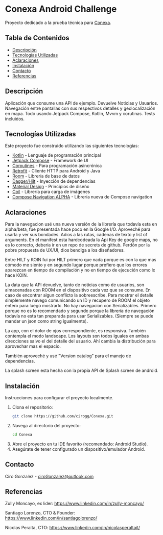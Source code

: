 # Conexa Android Challenge

Proyecto dedicado a la prueba técnica para [Conexa](https://conexa.ai/).

## Tabla de Contenidos

- [Descripción](#descripción)
- [Tecnologías Utilizadas](#tecnologías-utilizadas)
- [Aclaraciones](#aclaraciones)
- [Instalación](#instalación)
- [Contacto](#contacto)
- [Referencias](#referencias)

## Descripción

Aplicación que consume una API de ejemplo. Devuelve Noticias y Usuarios. Navegación entre pantallas con sus respectivos detalles y geolocalización en mapa. 
Todo usando Jetpack Compose, Kotlin, Mvvm y corutinas.
Tests incluidos.

## Tecnologías Utilizadas

Este proyecto fue construido utilizando las siguientes tecnologías:

- [Kotlin](https://kotlinlang.org/) - Lenguaje de programación principal
- [Jetpack Compose](https://developer.android.com/jetpack/compose) - Framework de UI
- [Coroutines](https://kotlinlang.org/docs/coroutines-overview.html) - Para programación asincrónica
- [Retrofit](https://square.github.io/retrofit/) - Cliente HTTP para Android y Java
- [Room](https://developer.android.com/jetpack/androidx/releases/room) - Librería de base de datos
- [Dagger/Hilt](https://dagger.dev/hilt/) - Inyección de dependencias
- [Material Design](https://material.io/design) - Principios de diseño
- [Coil](https://coil-kt.github.io/coil/) - Librería para carga de imágenes
- [Compose Navigation ALPHA](https://developer.android.com/reference/androidx/navigation/package-summary) - Librería nueva de Compose navigation

## Aclaraciones

Para la navegacion usé una nueva versión de la librería que todavía esta en alpha/beta, fue presentada hace poco en la Google I/O. Aproveché para usarla y ver sus bondades. Adios a las rutas, cadenas de texto y list of arguments.
En el manifest esta hardcodeada la Api Key de google maps, no es lo correcto, deberia ir en un repo de secrets de github.
Perdón por la pobre propuesta de UX/UI, dios bendiga a los diseñadores.

Entre HILT y KOIN fui por HILT primero que nada porque es con la que mas cómodo me siento y en segundo lugar porque prefiero que los errores aparezcan en tiempo de compilación y no en tiempo de ejecución como lo hace KOIN.

La data que la API devuelve, tanto de noticias como de usuarios, son almacenadas con ROOM en el dispositivo cada vez que se consume. En caso de encontrar algun conflicto la sobreescribe.
Para mostrar el detalle simplemente navego comunicando un ID y recupero de ROOM el objeto entero para luego mostrarlo. No hay navegacion con Serializables. Primero porque no es lo recomendado y segundo porque la librería de navegación todavía no esta tan preparada para usar Serializables. (Siempre se puede mandar un json como string igualmente).

La app, con el dolor de ojos correspondiente, es responsiva. También contempla el modo landscape. Los layouts son todos iguales en ambas direcciones salvo el del detalle del usuario. Ahí cambia la distribución para aprovechar mas el espacio.

También aproveché y usé "Version catalog" para el manejo de dependencias.

La splash screen esta hecha con la propia API de Splash screen de android.

## Instalación

Instrucciones para configurar el proyecto localmente.

1. Clona el repositorio:
   ```bash
   git clone https://github.com/cirogg/Conexa.git

2. Navega al directorio del proyecto:
   ```bash
   cd Conexa
   
3. Abre el proyecto en tu IDE favorito (recomendado: Android Studio).
4. Asegúrate de tener configurado un dispositivo/emulador Android.

## Contacto
Ciro Gonzalez - ciroGonzalez@outlook.com

## Referencias

Zully Moncayo, ex lider: https://www.linkedin.com/in/zully-moncayo/

Santiago Lorenzo, CTO & Founder: https://www.linkedin.com/in/santiagolorenzo/ 

Nicolas Peralta, CTO: https://www.linkedin.com/in/nicolasperaltait/
 
